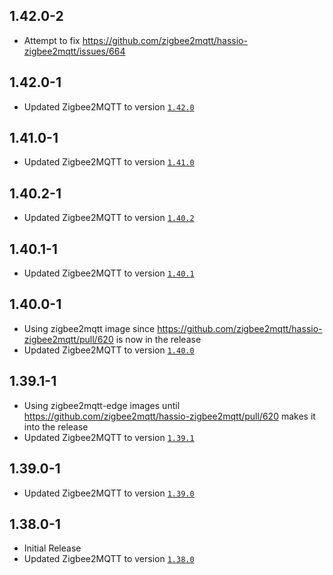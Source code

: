 ## 1.42.0-2
- Attempt to fix https://github.com/zigbee2mqtt/hassio-zigbee2mqtt/issues/664

## 1.42.0-1
- Updated Zigbee2MQTT to version [`1.42.0`](https://github.com/Koenkk/zigbee2mqtt/releases/tag/1.42.0)

## 1.41.0-1
- Updated Zigbee2MQTT to version [`1.41.0`](https://github.com/Koenkk/zigbee2mqtt/releases/tag/1.41.0)

## 1.40.2-1
- Updated Zigbee2MQTT to version [`1.40.2`](https://github.com/Koenkk/zigbee2mqtt/releases/tag/1.40.2)

## 1.40.1-1
- Updated Zigbee2MQTT to version [`1.40.1`](https://github.com/Koenkk/zigbee2mqtt/releases/tag/1.40.1)

## 1.40.0-1
- Using zigbee2mqtt image since https://github.com/zigbee2mqtt/hassio-zigbee2mqtt/pull/620 is now in the release
- Updated Zigbee2MQTT to version [`1.40.0`](https://github.com/Koenkk/zigbee2mqtt/releases/tag/1.40.0)

## 1.39.1-1
- Using zigbee2mqtt-edge images until https://github.com/zigbee2mqtt/hassio-zigbee2mqtt/pull/620 makes it into the release
- Updated Zigbee2MQTT to version [`1.39.1`](https://github.com/Koenkk/zigbee2mqtt/releases/tag/1.39.1)

## 1.39.0-1
- Updated Zigbee2MQTT to version [`1.39.0`](https://github.com/Koenkk/zigbee2mqtt/releases/tag/1.39.0)

## 1.38.0-1
- Initial Release
- Updated Zigbee2MQTT to version [`1.38.0`](https://github.com/Koenkk/zigbee2mqtt/releases/tag/1.38.0)
